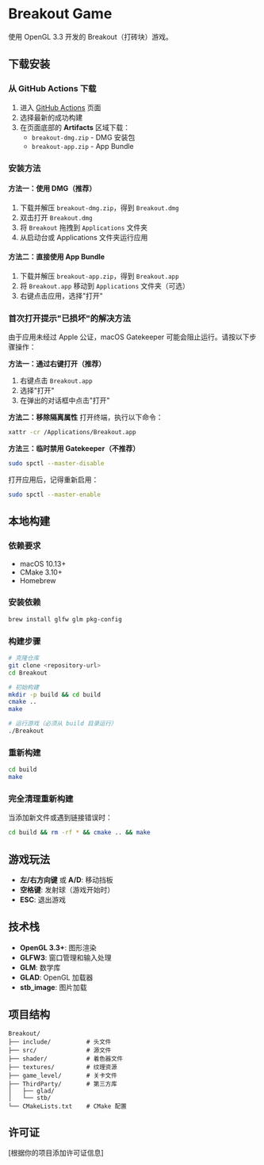 # Breakout Game

使用 OpenGL 3.3 开发的 Breakout（打砖块）游戏。

## 下载安装

### 从 GitHub Actions 下载

1. 进入 [GitHub Actions](../../actions) 页面
2. 选择最新的成功构建
3. 在页面底部的 **Artifacts** 区域下载：
   - `breakout-dmg.zip` - DMG 安装包
   - `breakout-app.zip` - App Bundle

### 安装方法

#### 方法一：使用 DMG（推荐）

1. 下载并解压 `breakout-dmg.zip`，得到 `Breakout.dmg`
2. 双击打开 `Breakout.dmg`
3. 将 `Breakout` 拖拽到 `Applications` 文件夹
4. 从启动台或 Applications 文件夹运行应用

#### 方法二：直接使用 App Bundle

1. 下载并解压 `breakout-app.zip`，得到 `Breakout.app`
2. 将 `Breakout.app` 移动到 `Applications` 文件夹（可选）
3. 右键点击应用，选择"打开"

### 首次打开提示"已损坏"的解决方法

由于应用未经过 Apple 公证，macOS Gatekeeper 可能会阻止运行。请按以下步骤操作：

**方法一：通过右键打开（推荐）**
1. 右键点击 `Breakout.app`
2. 选择"打开"
3. 在弹出的对话框中点击"打开"

**方法二：移除隔离属性**
打开终端，执行以下命令：
```bash
xattr -cr /Applications/Breakout.app
```

**方法三：临时禁用 Gatekeeper（不推荐）**
```bash
sudo spctl --master-disable
```
打开应用后，记得重新启用：
```bash
sudo spctl --master-enable
```

## 本地构建

### 依赖要求

- macOS 10.13+
- CMake 3.10+
- Homebrew

### 安装依赖

```bash
brew install glfw glm pkg-config
```

### 构建步骤

```bash
# 克隆仓库
git clone <repository-url>
cd Breakout

# 初始构建
mkdir -p build && cd build
cmake ..
make

# 运行游戏（必须从 build 目录运行）
./Breakout
```

### 重新构建

```bash
cd build
make
```

### 完全清理重新构建

当添加新文件或遇到链接错误时：
```bash
cd build && rm -rf * && cmake .. && make
```

## 游戏玩法

- **左/右方向键** 或 **A/D**: 移动挡板
- **空格键**: 发射球（游戏开始时）
- **ESC**: 退出游戏

## 技术栈

- **OpenGL 3.3+**: 图形渲染
- **GLFW3**: 窗口管理和输入处理
- **GLM**: 数学库
- **GLAD**: OpenGL 加载器
- **stb_image**: 图片加载

## 项目结构

```
Breakout/
├── include/          # 头文件
├── src/              # 源文件
├── shader/           # 着色器文件
├── textures/         # 纹理资源
├── game_level/       # 关卡文件
├── ThirdParty/       # 第三方库
│   ├── glad/
│   └── stb/
└── CMakeLists.txt    # CMake 配置
```

## 许可证

[根据你的项目添加许可证信息]
